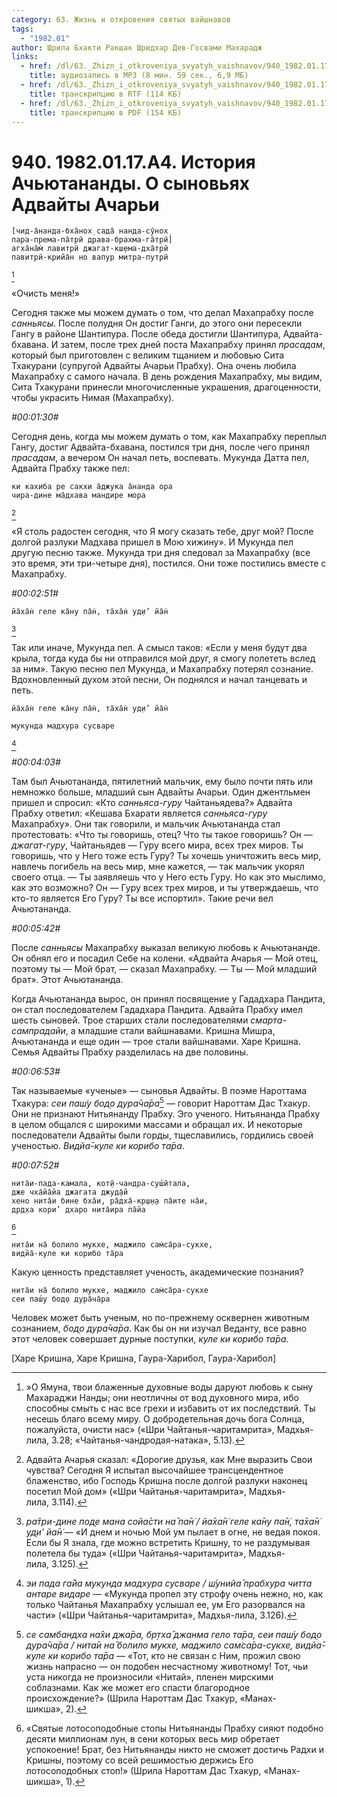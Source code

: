 ```yaml
---
category: 63. Жизнь и откровения святых вайшнавов
tags:
  - "1982.01"
author: Шрила Бхакти Ракшак Шридхар Дев-Госвами Махарадж
links:
  - href: /dl/63._Zhizn_i_otkroveniya_svyatyh_vaishnavov/940_1982.01.17.A4_SridharMj_Istoriya_Achyutanandy_O_synovyah_Advayty_Acharyi.mp3
    title: аудиозапись в MP3 (8 мин. 59 сек., 6,9 МБ)
  - href: /dl/63._Zhizn_i_otkroveniya_svyatyh_vaishnavov/940_1982.01.17.A4_SridharMj_Istoriya_Achyutanandy_O_synovyah_Advayty_Acharyi.rtf
    title: транскрипцию в RTF (114 КБ)
  - href: /dl/63._Zhizn_i_otkroveniya_svyatyh_vaishnavov/940_1982.01.17.A4_SridharMj_Istoriya_Achyutanandy_O_synovyah_Advayty_Acharyi.pdf
    title: транскрипцию в PDF (154 КБ)
---
```


# 940. 1982.01.17.A4. История Ачьютананды. О сыновьях Адвайты Ачарьи

    [чид-а̄нанда-бха̄нох̣ сада̄ нанда-сӯнох̣
    пара-према-па̄трӣ драва-брахма-га̄трӣ]
    агха̄на̄м̇ лавитрӣ джагат-кш̣ема-дха̄трӣ
    павитрӣ-крийа̄н но вапур митра-путрӣ
[^_ftn1]

«Очисть меня!»

Сегодня также мы можем думать о том, что делал Махапрабху после *санньясы*. После полудня Он достиг Ганги, до этого они пересекли Гангу в районе Шантипура. После обеда достигли Шантипура, Адвайта-бхавана. И затем, после трех дней поста Махапрабху принял *прасадам*, который был приготовлен с великим тщанием и любовью Сита Тхакурани (супругой Адвайты Ачарьи Прабху). Она очень любила Махапрабху с самого начала. В день рождения Махапрабху, мы видим, Сита Тхакурани принесли многочисленные украшения, драгоценности, чтобы украсить Нимая (Махапрабху).

*#00:01:30#*

Сегодня день, когда мы можем думать о том, как Махапрабху переплыл Гангу, достиг Адвайта-бхавана, постился три дня, после чего принял *прасадам*, а вечером Он начал петь, воспевать. Мукунда Датта пел, Адвайта Прабху также пел:

    ки кахиба ре сакхи а̄джука а̄нанда ора
    чира-дине ма̄дхава мандире мора
[^_ftn2]

«Я столь радостен сегодня, что Я могу сказать тебе, друг мой? После долгой разлуки Мадхава пришел в Мою хижину». И Мукунда пел другую песню также. Мукунда три дня следовал за Махапрабху (все это время, эти три-четыре дня), постился. Они тоже постились вместе с Махапрабху.

*#00:02:51#*

    йа̄ха̄н̇ геле ка̄ну па̄н̇, та̄ха̄н̇ уд̣и’ йа̄н̇
[^_ftn3]

Так или иначе, Мукунда пел. А смысл таков: «Если у меня будут два крыла, тогда куда бы ни отправился мой друг, я смогу полететь вслед за ним». Такую песню пел Мукунда, и Махапрабху потерял сознание. Вдохновленный духом этой песни, Он поднялся и начал танцевать и петь.

    йа̄ха̄н̇ геле ка̄ну па̄н̇, та̄ха̄н̇ уд̣и’ йа̄н̇

    мукунда мадхура сусваре
[^_ftn4]

*#00:04:03#*

Там был Ачьютананда, пятилетний мальчик, ему было почти пять или немножко больше, младший сын Адвайты Ачарьи. Один джентльмен пришел и спросил: «Кто *санньяса-гуру* Чайтаньядева?» Адвайта Прабху ответил: «Кешава Бхарати является *санньяса-гуру* Махапрабху». Они так говорили, и мальчик Ачьютананда стал протестовать: «Что ты говоришь, отец? Что ты такое говоришь? Он — *джагат-гуру*, Чайтаньядев — Гуру всего мира, всех трех миров. Ты говоришь, что у Него тоже есть Гуру? Ты хочешь уничтожить весь мир, навлечь погибель на весь мир, мне кажется, — так мальчик укорял своего отца. — Ты заявляешь что у Него есть Гуру. Но как это мыслимо, как это возможно? Он — Гуру всех трех миров, и ты утверждаешь, что кто-то является Его Гуру? Ты все испортил». Такие речи вел Ачьютананда.

*#00:05:42#*

После *санньясы* Махапрабху выказал великую любовь к Ачьютананде. Он обнял его и посадил Себе на колени. «Адвайта Ачарья — Мой отец, поэтому ты — Мой брат, — сказал Махапрабху. — Ты — Мой младший брат». Этот Ачьютананда.

Когда Ачьютананда вырос, он принял посвящение у Гададхара Пандита, он стал последователем Гададхара Пандита. Адвайта Прабху имел шесть сыновей. Трое старших стали последователями *смарта-сампрадайи*, а младшие стали вайшнавами. Кришна Мишра, Ачьютананда и еще один — трое стали вайшнавами. Харе Кришна. Семья Адвайты Прабху разделилась на две половины.

*#00:06:53#*

Так называемые «ученые» — сыновья Адвайты. В поэме Нароттама Тхакура: *сеи паш́у бод̣о дура̄ча̄ра*[^_ftn5] — говорит Нароттам Дас Тхакур. Они не признают Нитьянанду Прабху. Эго ученого. Нитьянанда Прабху в целом общался с широкими массами и обращал их. И некоторые последователи Адвайты были горды, тщеславились, гордились своей ученостью. *Видйа̄-куле ки корибо та̄ра*.

*#00:07:52#*

    нита̄и-пада-камала, кот̣ӣ-чандра-суш́ӣтала,
    дже чха̄йа̄йа джагата джуд̣а̄й
    хено нита̄и бине бха̄и, ра̄дха̄-кр̣ш̣н̣а па̄ите на̄и,
    др̣д̣ха кори’ дхаро нита̄ира па̄йа
[^_ftn6]

    нита̄и на̄ болило мукхе, маджило сам̇са̄ра-сукхе,
    видйа̄-куле ки корибо та̄ра

Какую ценность представляет ученость, академические познания?

    нита̄и на̄ болило мукхе, маджило сам̇са̄ра-сукхе
    сеи паш́у бод̣о дура̄ча̄ра

Человек может быть ученым, но по-прежнему осквернен животным сознанием, *бод̣о дура̄ча̄ра*. Как бы он ни изучал Веданту, все равно этот человек совершает дурные поступки, *куле ки корибо та̄ра*.

[Харе Кришна, Харе Кришна, Гаура-Харибол, Гаура-Харибол]



[^_ftn1]: »О Ямуна, твои блаженные духовные воды даруют любовь к сыну Махараджи Нанды; они неотличны от вод духовного мира, ибо способны смыть с нас все грехи и избавить от их последствий. Ты несешь благо всему миру. О добродетельная дочь бога Солнца, пожалуйста, очисти нас» («Шри Чайтанья-чаритамрита», Мадхья-лила, 3.28; «Чайтанья-чандродая-натака», 5.13).

[^_ftn2]: Адвайта Ачарья сказал: «Дорогие друзья, как Мне выразить Свои чувства? Сегодня Я испытал высочайшее трансцендентное блаженство, ибо Господь Кришна после долгой разлуки наконец посетил Мой дом» («Шри Чайтанья-чаритамрита», Мадхья-лила, 3.114).

[^_ftn3]: *ра̄три-дине под̣е мана сойа̄сти на̄ па̄н̇ / йа̄ха̄н̇ геле ка̄ну па̄н̇, та̄ха̄н̇ уд̣и’ йа̄н̇* — «И днем и ночью Мой ум пылает в огне, не ведая покоя. Если бы Я знала, где можно встретить Кришну, то не раздумывая полетела бы туда» («Шри Чайтанья-чаритамрита», Мадхья-лила, 3.125).

[^_ftn4]: *эи пада га̄йа мукунда мадхура сусваре / ш́унийа̄ прабхура читта антаре видаре* — «Мукунда пропел эту строфу очень нежно, но, как только Чайтанья Махапрабху услышал ее, ум Его разорвался на части» («Шри Чайтанья-чаритамрита», Мадхья-лила, 3.126).

[^_ftn5]: *се самбандха на̄хи джа̄ра, бр̣тха̄ джанма гело та̄ра, сеи паш́у бод̣о дура̄ча̄ра / нита̄и на̄ болило мукхе, маджило сам̇са̄ра-сукхе, видйа̄-куле ки корибо та̄ра* — «Тот, кто не связан с Ним, прожил свою жизнь напрасно — он подобен несчастному животному! Тот, чьи уста никогда не произносили «Нитай», пленен мирскими соблазнами. Как же может его спасти благородное происхождение?» (Шрила Нароттам Дас Тхакур, «Манах-шикша», 2).

[^_ftn6]: «Святые лотосоподобные стопы Нитьянанды Прабху сияют подобно десяти миллионам лун, в сени которых весь мир обретает успокоение! Брат, без Нитьянанды никто не сможет достичь Радхи и Кришны, поэтому со всей решимостью держись Его лотосоподобных стоп!» (Шрила Нароттам Дас Тхакур, «Манах-шикша», 1).

